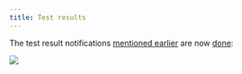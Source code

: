```yaml
---
title: Test results
---
```


The test result notifications [mentioned earlier](http://www.wincent.com/a/about/wincent/weblog/archives/2007/04/test_process_im.php) are now [done](http://www.wincent.com/a/about/wincent/weblog/svn-log/archives/2007/04/wotest_r156_2_items_changed.php):

![](/system/images/legacy/growl-notifications.png)
